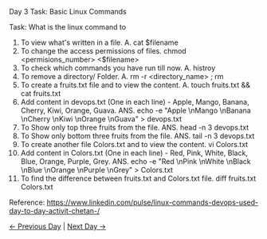 Day 3 Task: Basic Linux Commands

Task: What is the linux command to

1. To view what's written in a file.  A. cat $filename
2. To change the access permissions of files. chmod <permisions_number> <$filename>
3. To check which commands you have run till now. A. histroy 
4. To remove a directory/ Folder. A. rm -r <directory_name> ; rm <filename>
5. To create a fruits.txt file and to view the content. A. touch fruits.txt && cat fruits.txt
6. Add content in devops.txt (One in each line) - Apple, Mango, Banana, Cherry, Kiwi, Orange, Guava. ANS. echo -e "Apple \nMango \nBanana \nCherry \nKiwi \nOrange \nGuava" > devops.txt
7. To Show only top three fruits from the file. ANS. head -n 3 devops.txt
8. To Show only bottom three fruits from the file. ANS. tail -n 3 devops.txt
9. To create another file Colors.txt and to view the content. vi Colors.txt
10. Add content in Colors.txt (One in each line) - Red, Pink, White, Black, Blue, Orange, Purple, Grey.  ANS. echo -e "Red \nPink \nWhite \nBlack \nBlue \nOrange \nPurple \nGrey" > Colors.txt
11. To find the difference between fruits.txt and Colors.txt file. diff fruits.txt  Colors.txt

Reference: https://www.linkedin.com/pulse/linux-commands-devops-used-day-to-day-activit-chetan-/

[← Previous Day](../day02/README.md) | [Next Day →](../day04/README.md)

